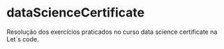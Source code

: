 # dataScienceCertificate
Resolução dos exercícios praticados no curso data science certificate na Let´s code.
